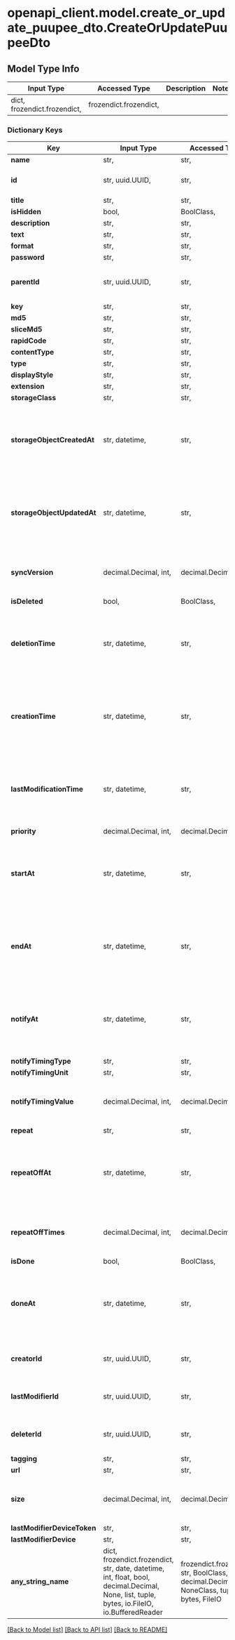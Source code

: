 # openapi_client.model.create_or_update_puupee_dto.CreateOrUpdatePuupeeDto

## Model Type Info
Input Type | Accessed Type | Description | Notes
------------ | ------------- | ------------- | -------------
dict, frozendict.frozendict,  | frozendict.frozendict,  |  | 

### Dictionary Keys
Key | Input Type | Accessed Type | Description | Notes
------------ | ------------- | ------------- | ------------- | -------------
**name** | str,  | str,  |  | 
**id** | str, uuid.UUID,  | str,  |  | value must be a uuid
**title** | str,  | str,  |  | [optional] 
**isHidden** | bool,  | BoolClass,  |  | [optional] 
**description** | str,  | str,  |  | [optional] 
**text** | str,  | str,  |  | [optional] 
**format** | str,  | str,  |  | [optional] 
**password** | str,  | str,  |  | [optional] 
**parentId** | str, uuid.UUID,  | str,  |  | [optional] value must be a uuid
**key** | str,  | str,  |  | [optional] 
**md5** | str,  | str,  |  | [optional] 
**sliceMd5** | str,  | str,  |  | [optional] 
**rapidCode** | str,  | str,  |  | [optional] 
**contentType** | str,  | str,  |  | [optional] 
**type** | str,  | str,  |  | [optional] 
**displayStyle** | str,  | str,  |  | [optional] 
**extension** | str,  | str,  |  | [optional] 
**storageClass** | str,  | str,  |  | [optional] 
**storageObjectCreatedAt** | str, datetime,  | str,  |  | [optional] value must conform to RFC-3339 date-time
**storageObjectUpdatedAt** | str, datetime,  | str,  |  | [optional] value must conform to RFC-3339 date-time
**syncVersion** | decimal.Decimal, int,  | decimal.Decimal,  |  | [optional] value must be a 64 bit integer
**isDeleted** | bool,  | BoolClass,  |  | [optional] 
**deletionTime** | str, datetime,  | str,  |  | [optional] value must conform to RFC-3339 date-time
**creationTime** | str, datetime,  | str,  |  | [optional] value must conform to RFC-3339 date-time
**lastModificationTime** | str, datetime,  | str,  |  | [optional] value must conform to RFC-3339 date-time
**priority** | decimal.Decimal, int,  | decimal.Decimal,  |  | [optional] 
**startAt** | str, datetime,  | str,  |  | [optional] value must conform to RFC-3339 date-time
**endAt** | str, datetime,  | str,  |  | [optional] value must conform to RFC-3339 date-time
**notifyAt** | str, datetime,  | str,  |  | [optional] value must conform to RFC-3339 date-time
**notifyTimingType** | str,  | str,  |  | [optional] 
**notifyTimingUnit** | str,  | str,  |  | [optional] 
**notifyTimingValue** | decimal.Decimal, int,  | decimal.Decimal,  |  | [optional] value must be a 32 bit integer
**repeat** | str,  | str,  |  | [optional] 
**repeatOffAt** | str, datetime,  | str,  |  | [optional] value must conform to RFC-3339 date-time
**repeatOffTimes** | decimal.Decimal, int,  | decimal.Decimal,  |  | [optional] value must be a 32 bit integer
**isDone** | bool,  | BoolClass,  |  | [optional] 
**doneAt** | str, datetime,  | str,  |  | [optional] value must conform to RFC-3339 date-time
**creatorId** | str, uuid.UUID,  | str,  |  | [optional] value must be a uuid
**lastModifierId** | str, uuid.UUID,  | str,  |  | [optional] value must be a uuid
**deleterId** | str, uuid.UUID,  | str,  |  | [optional] value must be a uuid
**tagging** | str,  | str,  |  | [optional] 
**url** | str,  | str,  |  | [optional] 
**size** | decimal.Decimal, int,  | decimal.Decimal,  |  | [optional] value must be a 64 bit integer
**lastModifierDeviceToken** | str,  | str,  |  | [optional] 
**lastModifierDevice** | str,  | str,  |  | [optional] 
**any_string_name** | dict, frozendict.frozendict, str, date, datetime, int, float, bool, decimal.Decimal, None, list, tuple, bytes, io.FileIO, io.BufferedReader | frozendict.frozendict, str, BoolClass, decimal.Decimal, NoneClass, tuple, bytes, FileIO | any string name can be used but the value must be the correct type | [optional]

[[Back to Model list]](../../README.md#documentation-for-models) [[Back to API list]](../../README.md#documentation-for-api-endpoints) [[Back to README]](../../README.md)


